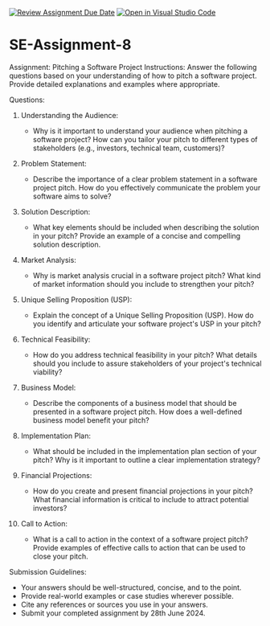 [![Review Assignment Due Date](https://classroom.github.com/assets/deadline-readme-button-22041afd0340ce965d47ae6ef1cefeee28c7c493a6346c4f15d667ab976d596c.svg)](https://classroom.github.com/a/4bgukiqw)
[![Open in Visual Studio Code](https://classroom.github.com/assets/open-in-vscode-2e0aaae1b6195c2367325f4f02e2d04e9abb55f0b24a779b69b11b9e10269abc.svg)](https://classroom.github.com/online_ide?assignment_repo_id=15389626&assignment_repo_type=AssignmentRepo)
# SE-Assignment-8
 Assignment: Pitching a Software Project
 Instructions:
Answer the following questions based on your understanding of how to pitch a software project. Provide detailed explanations and examples where appropriate.

 Questions:

1. Understanding the Audience:
   - Why is it important to understand your audience when pitching a software project? How can you tailor your pitch to different types of stakeholders (e.g., investors, technical team, customers)?

2. Problem Statement:
   - Describe the importance of a clear problem statement in a software project pitch. How do you effectively communicate the problem your software aims to solve?

3. Solution Description:
   - What key elements should be included when describing the solution in your pitch? Provide an example of a concise and compelling solution description.

4. Market Analysis:
   - Why is market analysis crucial in a software project pitch? What kind of market information should you include to strengthen your pitch?

5. Unique Selling Proposition (USP):
   - Explain the concept of a Unique Selling Proposition (USP). How do you identify and articulate your software project's USP in your pitch?

6. Technical Feasibility:
   - How do you address technical feasibility in your pitch? What details should you include to assure stakeholders of your project's technical viability?

7. Business Model:
   - Describe the components of a business model that should be presented in a software project pitch. How does a well-defined business model benefit your pitch?

8. Implementation Plan:
   - What should be included in the implementation plan section of your pitch? Why is it important to outline a clear implementation strategy?

9. Financial Projections:
   - How do you create and present financial projections in your pitch? What financial information is critical to include to attract potential investors?

10. Call to Action:
    - What is a call to action in the context of a software project pitch? Provide examples of effective calls to action that can be used to close your pitch.

 Submission Guidelines:
- Your answers should be well-structured, concise, and to the point.
- Provide real-world examples or case studies wherever possible.
- Cite any references or sources you use in your answers.
- Submit your completed assignment by 28th June 2024.


